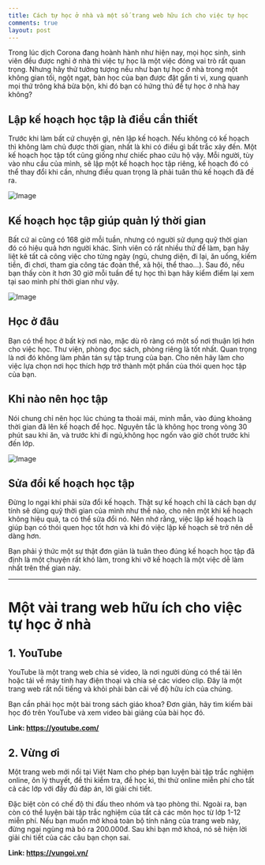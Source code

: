 ```yaml
---
title: Cách tự học ở nhà và một số trang web hữu ích cho việc tự học
comments: true
layout: post
---
```

Trong lúc dịch Corona đang hoành hành như hiện nay, mọi học sinh, sinh viên đều được nghỉ ở nhà thì việc tự học là một việc đóng vai trò rất quan trọng. Nhưng hãy thử tưởng tượng nếu như bạn tự học ở nhà trong một không gian tối, ngột ngạt, bàn học của bạn được đặt gần ti vi, xung quanh mọi thứ trông khá bừa bộn, khi đó bạn có hứng thú để tự học ở nhà hay không?


## Lập kế hoạch học tập là điều cần thiết

Trước khi làm bất cứ chuyện gì, nên lập kế hoạch. Nếu không có kế hoạch thì không làm chủ được thời gian, nhất là khi có điều gì bất trắc xảy đến. Một kế hoạch học tập tốt cũng giống như chiếc phao cứu hộ vậy. Mỗi người, tùy vào nhu cầu của mình, sẽ lập một kế hoạch học tập riêng, kế hoạch đó có thể thay đổi khi cần, nhưng điều quan trọng là phải tuân thủ kế hoạch đã đề ra.

![Image](https://media.kenhtuyensinh.vn/images/2017/thon1.jpg)

## Kế hoạch học tập giúp quản lý thời gian

Bất cứ ai cũng có 168 giờ mỗi tuần, nhưng có người sử dụng quỹ thời gian đó có hiệu quả hơn người khác. Sinh viên có rất nhiều thứ để làm, bạn hãy liệt kê tất cả công việc cho từng ngày (ngủ, chưng diện, đi lại, ăn uống, kiếm tiền, đi chơi, tham gia công tác đoàn thể, xã hội, thể thao…). Sau đó, nếu bạn thấy còn ít hơn 30 giờ mỗi tuần để tự học thì bạn hãy kiểm điểm lại xem tại sao mình phí thời gian như vậy.

![Image](https://media.kenhtuyensinh.vn/images/2017/thon.png)

## Học ở đâu

Bạn có thể học ở bất kỳ nơi nào, mặc dù rõ ràng có một số nơi thuận lợi hơn cho việc học. Thư viện, phòng đọc sách, phòng riêng là tốt nhất. Quan trọng là nơi đó không làm phân tán sự tập trung của bạn. Cho nên hãy làm cho việc lựa chọn nơi học thích hợp trở thành một phần của thói quen học tập của bạn.

## Khi nào nên học tập

Nói chung chỉ nên học lúc chúng ta thoải mái, minh mẫn, vào đúng khoảng thời gian đã lên kế hoạch để học. Nguyên tắc là không học trong vòng 30 phút sau khi ăn, và trước khi đi ngủ,không học ngốn vào giờ chót trước khi đến lớp.

![Image](https://media.kenhtuyensinh.vn/images/2017/thon2.jpg)

## Sửa đổi kế hoạch học tập

Đừng lo ngại khi phải sửa đổi kế hoạch. Thật sự kế hoạch chỉ là cách bạn dự tính sẽ dùng quỹ thời gian của mình như thế nào, cho nên một khi kế hoạch không hiệu quả, ta có thể sửa đổi nó. Nên nhớ rằng, việc lập kế hoạch là giúp bạn có thói quen học tốt hơn và khi đó việc lập kế hoạch sẽ trở nên dễ dàng hơn.

Bạn phải ý thức một sự thật đơn giản là tuân theo đúng kế hoạch học tập đã định là một chuyện rất khó làm, trong khi vỡ kế hoạch là một việc dễ làm nhất trên thế gian này.

---
# Một vài trang web hữu ích cho việc tự học ở nhà
## 1. YouTube
YouTube là một trang web chia sẻ video, là nơi người dùng có thể tải lên hoặc tải về máy tính hay điện thoại và chia sẻ các video clip. Đây là một trang web rất nổi tiếng và khỏi phải bàn cãi về độ hữu ích của chúng.

Bạn cần phải học một bài trong sách giáo khoa? Đơn giản, hãy tìm kiếm bài học đó trên YouTube và xem video bài giảng của bài học đó.

**Link: https://youtube.com/**
## 2. Vừng ơi
Một trang web mới nổi tại Việt Nam cho phép bạn luyện bài tập trắc nghiệm online, ôn lý thuyết, đề thi kiểm tra, đề học kì, thi thử online miễn phí cho tất cả các lớp với đầy đủ đáp án, lời giải chi tiết.

Đặc biệt còn có chế độ thi đấu theo nhóm và tạo phòng thi. Ngoài ra, bạn còn có thể luyện bài tập trắc nghiệm của tất cả các môn học từ lớp 1-12 miễn phí. Nếu bạn muốn mở khoá toàn bộ tính năng của trang web này, đừng ngại ngùng mà bỏ ra 200.000đ. Sau khi bạn mở khoá, nó sẽ hiện lời giải chi tiết của các câu bạn chọn sai.

**Link: https://vungoi.vn/**